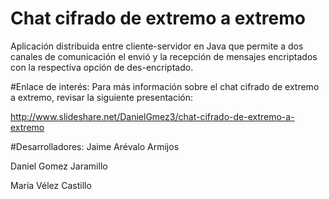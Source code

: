 # Chat cifrado de extremo a extremo
Aplicación distribuida entre cliente-servidor en Java que permite a dos canales de comunicación el envió y la recepción de mensajes encriptados con la respectiva opción de des-encriptado.

#Enlace de interés:
Para más información sobre el chat cifrado de extremo a extremo, revisar la siguiente presentación: 

http://www.slideshare.net/DanielGmez3/chat-cifrado-de-extremo-a-extremo

#Desarrolladores:
Jaime Arévalo Armijos

Daniel Gomez Jaramillo 

María Vélez Castillo

